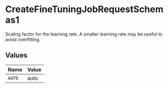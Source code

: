 # CreateFineTuningJobRequestSchemas1

Scaling factor for the learning rate. A smaller learning rate may be useful to avoid
overfitting.



## Values

| Name   | Value  |
| ------ | ------ |
| `AUTO` | auto   |